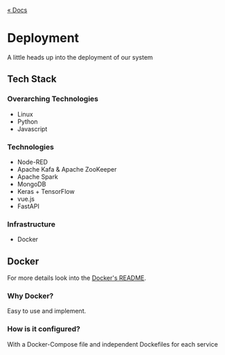 [« Docs](../README.md)

# Deployment #

A little heads up into the deployment of our system

## Tech Stack

### Overarching Technologies

- Linux
- Python
- Javascript

### Technologies

- Node-RED
- Apache Kafa & Apache ZooKeeper
- Apache Spark
- MongoDB
- Keras + TensorFlow
- vue.js
- FastAPI

### Infrastructure

- Docker

## Docker

For more details look into the [Docker's README](./docker/README.md).

### Why Docker?

Easy to use and implement.

### How is it configured?

With a Docker-Compose file and independent Dockefiles for each service